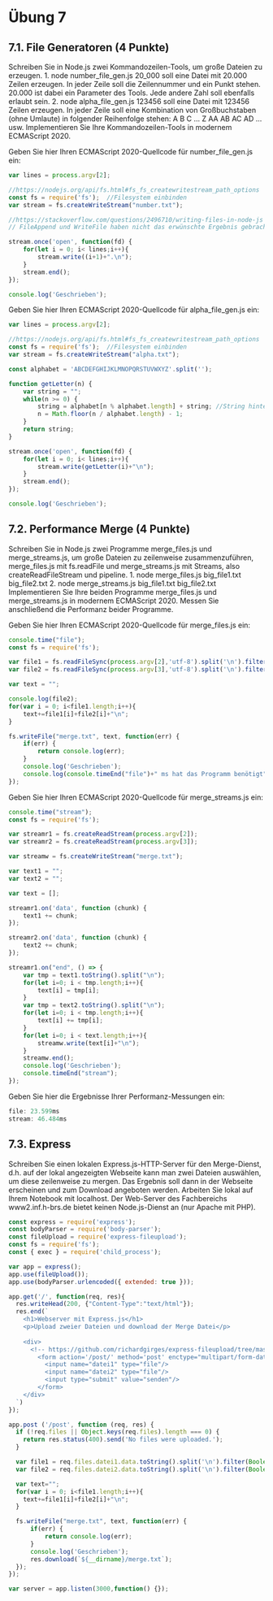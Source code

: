 # Übung 7

## 7.1. File Generatoren (4 Punkte) 
Schreiben Sie in Node.js zwei Kommandozeilen-Tools, um große Dateien zu erzeugen. 1. node number_file_gen.js 20_000 soll eine Datei mit 20.000 Zeilen erzeugen. In jeder Zeile soll die Zeilennummer und ein Punkt stehen. 20.000 ist dabei ein Parameter des Tools. Jede andere Zahl soll ebenfalls erlaubt sein. 2. node alpha_file_gen.js 123456 soll eine Datei mit 123456 Zeilen erzeugen. In jeder Zeile soll eine Kombination von Großbuchstaben (ohne Umlaute) in folgender Reihenfolge stehen: A B C ... Z AA AB AC AD ... usw. Implementieren Sie Ihre Kommandozeilen-Tools in modernem ECMAScript 2020. 

Geben Sie hier Ihren ECMAScript 2020-Quellcode für number_file_gen.js ein:

```js
var lines = process.argv[2];

//https://nodejs.org/api/fs.html#fs_fs_createwritestream_path_options
const fs = require('fs');  //Filesystem einbinden
var stream = fs.createWriteStream("number.txt");

//https://stackoverflow.com/questions/2496710/writing-files-in-node-js
// FileAppend und WriteFile haben nicht das erwünschte Ergebnis gebracht

stream.once('open', function(fd) {
    for(let i = 0; i< lines;i++){
        stream.write((i+1)+".\n");
    }
    stream.end();
});

console.log('Geschrieben');
```

 Geben Sie hier Ihren ECMAScript 2020-Quellcode für alpha_file_gen.js ein:

```js
var lines = process.argv[2];

//https://nodejs.org/api/fs.html#fs_fs_createwritestream_path_options
const fs = require('fs');  //Filesystem einbinden
var stream = fs.createWriteStream("alpha.txt");

const alphabet = 'ABCDEFGHIJKLMNOPQRSTUVWXYZ'.split('');

function getLetter(n) {  
    var string = "";
    while(n >= 0) {
        string = alphabet[n % alphabet.length] + string; //String hinten anhängen da sonst falschrum
        n = Math.floor(n / alphabet.length) - 1;
    }
    return string;
}

stream.once('open', function(fd) {
    for(let i = 0; i< lines;i++){
        stream.write(getLetter(i)+"\n");
    }
    stream.end();
});

console.log('Geschrieben');
```

## 7.2. Performance Merge (4 Punkte)
Schreiben Sie in Node.js zwei Programme merge_files.js und merge_streams.js, um große Dateien zu zeilenweise zusammenzuführen, merge_files.js mit fs.readFile und merge_streams.js mit Streams, also createReadFileStream und pipeline. 1. node merge_files.js big_file1.txt big_file2.txt 2. node merge_streams.js big_file1.txt big_file2.txt Implementieren Sie Ihre beiden Programme merge_files.js und merge_streams.js in modernem ECMAScript 2020. Messen Sie anschließend die Performanz beider Programme. 

Geben Sie hier Ihren ECMAScript 2020-Quellcode für merge_files.js ein: 

```js
console.time("file");
const fs = require('fs');

var file1 = fs.readFileSync(process.argv[2],'utf-8').split('\n').filter(Boolean);
var file2 = fs.readFileSync(process.argv[3],'utf-8').split('\n').filter(Boolean);

var text = "";

console.log(file2);
for(var i = 0; i<file1.length;i++){
    text+=file1[i]+file2[i]+"\n"; 
}

fs.writeFile("merge.txt", text, function(err) {
    if(err) {
        return console.log(err);
    }
    console.log('Geschrieben');
    console.log(console.timeEnd("file")+" ms hat das Programm benötigt")
});
```

Geben Sie hier Ihren ECMAScript 2020-Quellcode für merge_streams.js ein: 

```js
console.time("stream");
const fs = require('fs');

var streamr1 = fs.createReadStream(process.argv[2]);
var streamr2 = fs.createReadStream(process.argv[3]);

var streamw = fs.createWriteStream("merge.txt");

var text1 = "";
var text2 = "";

var text = [];

streamr1.on('data', function (chunk) {
    text1 += chunk;
});

streamr2.on('data', function (chunk) {
    text2 += chunk;
});

streamr1.on("end", () => {
    var tmp = text1.toString().split("\n");
    for(let i=0; i < tmp.length;i++){
        text[i] = tmp[i];
    }
    var tmp = text2.toString().split("\n");
    for(let i=0; i < tmp.length;i++){
        text[i] += tmp[i];
    }
    for(let i=0; i < text.length;i++){
        streamw.write(text[i]+"\n");
    }
    streamw.end();
    console.log('Geschrieben');
    console.timeEnd("stream");
});
```

Geben Sie hier die Ergebnisse Ihrer Performanz-Messungen ein:

```js
file: 23.599ms
stream: 46.484ms
```

## 7.3. Express
Schreiben Sie einen lokalen Express.js-HTTP-Server für den Merge-Dienst, d.h. auf der lokal angezeigten Webseite kann man zwei Dateien auswählen, um diese zeilenweise zu mergen. Das Ergebnis soll dann in der Webseite erscheinen und zum Download angeboten werden. Arbeiten Sie lokal auf Ihrem Notebook mit localhost. Der Web-Server des Fachbereichs www2.inf.h-brs.de bietet keinen Node.js-Dienst an (nur Apache mit PHP).

```js
const express = require('express');
const bodyParser = require('body-parser');
const fileUpload = require('express-fileupload');
const fs = require('fs');
const { exec } = require('child_process');

var app = express();
app.use(fileUpload());
app.use(bodyParser.urlencoded({ extended: true }));

app.get('/', function(req, res){
  res.writeHead(200, {"Content-Type":"text/html"});
  res.end(`
    <h1>Webserver mit Express.js</h1>
    <p>Upload zweier Dateien und download der Merge Datei</p>
    
    <div>
      <!-- https://github.com/richardgirges/express-fileupload/tree/master/example -->
        <form action='/post/' method='post' enctype="multipart/form-data">
          <input name="datei1" type="file"/>
          <input name="datei2" type="file"/>
          <input type="submit" value="senden"/>
        </form>
    </div>
  `)
});

app.post ('/post', function (req, res) {
  if (!req.files || Object.keys(req.files).length === 0) {
    return res.status(400).send('No files were uploaded.');
  }

  var file1 = req.files.datei1.data.toString().split('\n').filter(Boolean);
  var file2 = req.files.datei2.data.toString().split('\n').filter(Boolean);

  var text="";
  for(var i = 0; i<file1.length;i++){
    text+=file1[i]+file2[i]+"\n"; 
  }

  fs.writeFile("merge.txt", text, function(err) {
      if(err) {
          return console.log(err);
      }
      console.log('Geschrieben');
      res.download(`${__dirname}/merge.txt`);
  });
});

var server = app.listen(3000,function() {});
```
